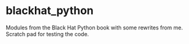 # blackhat_python
Modules from the Black Hat Python book with some rewrites from me. Scratch pad for testing the code.
